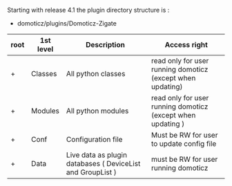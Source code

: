 Starting with release 4.1 the plugin directory structure is : 


+ domoticz/plugins/Domoticz-Zigate

| root | 1st level | Description | Access right |
| ---  | --------- | ----------- | ------------ |
| +    | Classes   | All python classes | read only for user running domoticz (except when updating) |
| +    | Modules   | All python modules | read only for user running domoticz (except when updating ) |
| +    | Conf      | Configuration file | Must be RW for user to update config file |
| +    | Data      | Live data as plugin databases ( DeviceList and GroupList ) | must be RW for user running domoticz|
